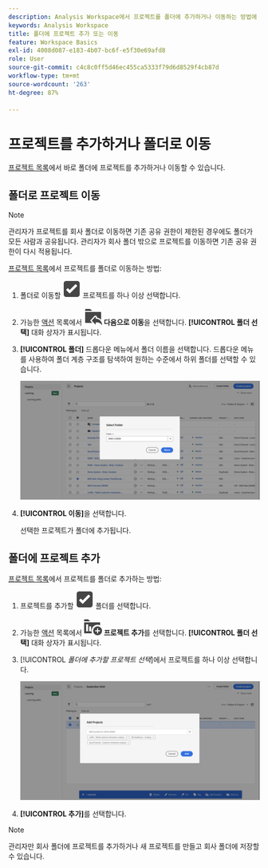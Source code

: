 ```yaml
---
description: Analysis Workspace에서 프로젝트를 폴더에 추가하거나 이동하는 방법에 대해 알아봅니다.
keywords: Analysis Workspace
title: 폴더에 프로젝트 추가 또는 이동
feature: Workspace Basics
exl-id: 4008d087-e183-4b07-bc6f-e5f30e69afd8
role: User
source-git-commit: c4c8c0ff5d46ec455ca5333f79d6d8529f4cb87d
workflow-type: tm+mt
source-wordcount: '263'
ht-degree: 87%

---
```


# 프로젝트를 추가하거나 폴더로 이동

[프로젝트 목록](/help/analysis-workspace/build-workspace-project/freeform-overview.md#project-list)에서 바로 폴더에 프로젝트를 추가하거나 이동할 수 있습니다.

## 폴더로 프로젝트 이동

>[!NOTE]
>
>관리자가 프로젝트를 회사 폴더로 이동하면 기존 공유 권한이 제한된 경우에도 폴더가 모든 사람과 공유됩니다. 관리자가 회사 폴더 밖으로 프로젝트를 이동하면 기존 공유 권한이 다시 적용됩니다.
>

[프로젝트 목록](/help/analysis-workspace/build-workspace-project/freeform-overview.md#project-list)에서 프로젝트를 폴더로 이동하는 방법:

1. 폴더로 이동할 ![SelectBox](/help/assets/icons/SelectBox.svg) 프로젝트를 하나 이상 선택합니다.

1. 가능한 [액션](/help/analysis-workspace/build-workspace-project/freeform-overview.md#actions) 목록에서 ![FolderAddTo](/help/assets/icons/FolderAddTo.svg) **다음으로 이동**&#x200B;을 선택합니다. **[!UICONTROL 폴더 선택]** 대화 상자가 표시됩니다.

1. **[!UICONTROL 폴더]** 드롭다운 메뉴에서 폴더 이름을 선택합니다. 드롭다운 메뉴를 사용하여 폴더 계층 구조를 탐색하여 원하는 수준에서 하위 폴더를 선택할 수 있습니다.

   ![The Select Folder view showing the drop down menu and available subfolders.](/help/analysis-workspace/build-workspace-project/assets/add-projects.png)

1. **[!UICONTROL 이동]**&#x200B;을 선택합니다.


   선택한 프로젝트가 폴더에 추가됩니다.


## 폴더에 프로젝트 추가

[프로젝트 목록](/help/analysis-workspace/build-workspace-project/freeform-overview.md#project-list)에서 프로젝트를 폴더로 추가하는 방법:

1. 프로젝트를 추가할 ![SelectBox](/help/assets/icons/SelectBox.svg) 폴더를 선택합니다.

1. 가능한 [액션](/help/analysis-workspace/build-workspace-project/freeform-overview.md#actions) 목록에서 ![ProjectAdd](/help/assets/icons/ProjectAdd.svg) **프로젝트 추가**&#x200B;를 선택합니다. **[!UICONTROL 폴더 선택]** 대화 상자가 표시됩니다.

1. [!UICONTROL *폴더에 추가할 프로젝트 선택*]&#x200B;에서 프로젝트를 하나 이상 선택합니다.

   ![The Select Folder view showing the drop down menu and available subfolders.](/help/analysis-workspace/build-workspace-project/assets/add-projects-folder.png)

1. **[!UICONTROL 추가]**&#x200B;를 선택합니다.

>[!NOTE]
>
>관리자만 회사 폴더에 프로젝트를 추가하거나 새 프로젝트를 만들고 회사 폴더에 저장할 수 있습니다.
